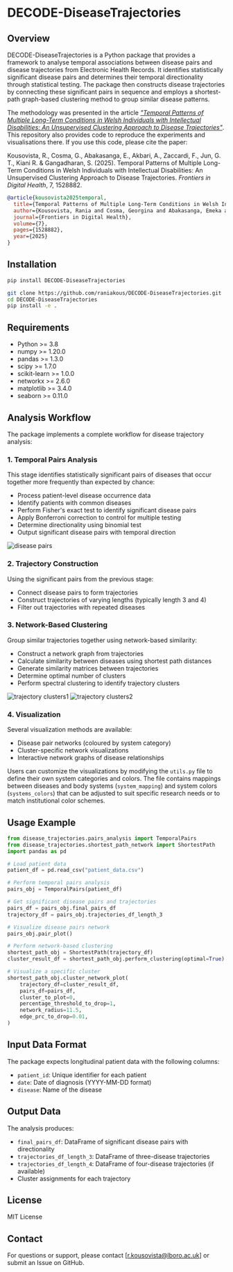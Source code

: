 # DECODE-DiseaseTrajectories

## Overview

DECODE-DiseaseTrajectories is a Python package that provides a framework to analyse temporal associations between disease pairs and disease trajectories from Electronic Health Records. It identifies statistically significant disease pairs and determines their temporal directionality through statistical testing. The package then constructs disease trajectories by connecting these significant pairs in sequence and employs a shortest-path graph-based clustering method to group similar disease patterns. 

The methodology was presented in the article [*"Temporal Patterns of Multiple Long-Term Conditions in Welsh Individuals with Intellectual Disabilities: An Unsupervised Clustering Approach to Disease Trajectories"*](https://www.frontiersin.org/journals/digital-health/articles/10.3389/fdgth.2025.1528882/abstract). This repository also provides code to reproduce the experiments and visualisations there. If you use this code, please cite the paper:

Kousovista, R., Cosma, G., Abakasanga, E., Akbari, A., Zaccardi, F., Jun, G. T., Kiani R. & Gangadharan, S. (2025). Temporal Patterns of Multiple Long-Term Conditions in Welsh Individuals with Intellectual Disabilities: An Unsupervised Clustering Approach to Disease Trajectories. *Frontiers in Digital Health*, 7, 1528882.

```bibtex
@article{kousovista2025temporal,
  title={Temporal Patterns of Multiple Long-Term Conditions in Welsh Individuals with Intellectual Disabilities: An Unsupervised Clustering Approach to Disease Trajectories},
  author={Kousovista, Rania and Cosma, Georgina and Abakasanga, Emeka and Akbari, Ashley and Zaccardi, Francesco and Jun, Gyuchan Thomas and Kiani, Reza and Gangadharan, Satheesh},
  journal={Frontiers in Digital Health},
  volume={7},
  pages={1528882},
  year={2025}
}
```

## Installation

```bash
pip install DECODE-DiseaseTrajectories
```

```bash
git clone https://github.com/raniakous/DECODE-DiseaseTrajectories.git
cd DECODE-DiseaseTrajectories
pip install -e .
```

## Requirements

- Python >= 3.8
- numpy >= 1.20.0
- pandas >= 1.3.0
- scipy >= 1.7.0
- scikit-learn >= 1.0.0
- networkx >= 2.6.0
- matplotlib >= 3.4.0
- seaborn >= 0.11.0

## Analysis Workflow

The package implements a complete workflow for disease trajectory analysis:

### 1. Temporal Pairs Analysis

This stage identifies statistically significant pairs of diseases that occur together more frequently than expected by chance:

- Process patient-level disease occurrence data
- Identify patients with common diseases
- Perform Fisher's exact test to identify significant disease pairs
- Apply Bonferroni correction to control for multiple testing
- Determine directionality using binomial test
- Output significant disease pairs with temporal direction

![disease pairs](pairs.png)

### 2. Trajectory Construction

Using the significant pairs from the previous stage:

- Connect disease pairs to form trajectories
- Construct trajectories of varying lengths (typically length 3 and 4)
- Filter out trajectories with repeated diseases

### 3. Network-Based Clustering

Group similar trajectories together using network-based similarity:

- Construct a network graph from trajectories
- Calculate similarity between diseases using shortest path distances
- Generate similarity matrices between trajectories
- Determine optimal number of clusters
- Perform spectral clustering to identify trajectory clusters


![trajectory clusters1](males.png)
![trajectory clusters2](females.png)

### 4. Visualization

Several visualization methods are available:

- Disease pair networks (coloured by system category)
- Cluster-specific network visualizations
- Interactive network graphs of disease relationships

Users can customize the visualizations by modifying the `utils.py` file to define their own system categories and colors. The file contains mappings between diseases and body systems (`system_mapping`) and system colors (`systems_colors`) that can be adjusted to suit specific research needs or to match institutional color schemes.

## Usage Example

```python
from disease_trajectories.pairs_analysis import TemporalPairs
from disease_trajectories.shortest_path_network import ShortestPath
import pandas as pd

# Load patient data
patient_df = pd.read_csv("patient_data.csv")

# Perform temporal pairs analysis
pairs_obj = TemporalPairs(patient_df)

# Get significant disease pairs and trajectories
pairs_df = pairs_obj.final_pairs_df
trajectory_df = pairs_obj.trajectories_df_length_3

# Visualize disease pairs network
pairs_obj.pair_plot()

# Perform network-based clustering
shortest_path_obj = ShortestPath(trajectory_df)
cluster_result_df = shortest_path_obj.perform_clustering(optimal=True)

# Visualize a specific cluster
shortest_path_obj.cluster_network_plot(
    trajectory_df=cluster_result_df,
    pairs_df=pairs_df,
    cluster_to_plot=0,
    percentage_threshold_to_drop=1,
    network_radius=11.5,
    edge_prc_to_drop=0.01,
)
```

## Input Data Format

The package expects longitudinal patient data with the following columns:

- `patient_id`: Unique identifier for each patient
- `date`: Date of diagnosis (YYYY-MM-DD format)
- `disease`: Name of the disease

## Output Data

The analysis produces:

- `final_pairs_df`: DataFrame of significant disease pairs with directionality
- `trajectories_df_length_3`: DataFrame of three-disease trajectories
- `trajectories_df_length_4`: DataFrame of four-disease trajectories (if available)
- Cluster assignments for each trajectory

## License

MIT License

## Contact

For questions or support, please contact [r.kousovista@lboro.ac.uk] or submit an Issue on GitHub.
